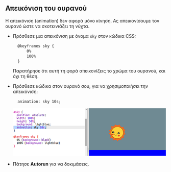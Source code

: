 ## Απεικόνιση του ουρανού

Η απεικόνιση (animation) δεν αφορά μόνο κίνηση. Ας απεικονίσουμε τον ουρανό ώστε να σκοτεινιάζει τη νύχτα.

+ Πρόσθεσε μια απεικόνιση με όνομα `sky` στον κώδικα CSS:
    
        @keyframes sky {
            0%
            100%
        }
        
    
    Παρατήρησε ότι αυτή τη φορά απεικονίζεις το χρώμα του ουρανού, και όχι τη θέση.

+ Πρόσθεσε κώδικα στον ουρανό σου, για να χρησιμοποιήσει την απεικόνιση:
    
        animation: sky 10s;
        
    
    ![screenshot](images/sunrise-sky.png)

+ Πάτησε **Autorun** για να δοκιμάσεις.